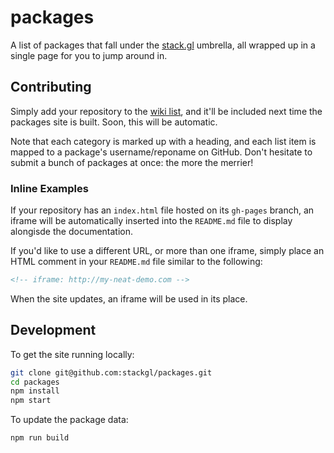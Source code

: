 # packages

A list of packages that fall under the [stack.gl](http://stack.gl) umbrella,
all wrapped up in a single page for you to jump around in.

## Contributing

Simply add your repository to the
[wiki list](https://github.com/stackgl/packages/wiki/Packages), and it'll
be included next time the packages site is built. Soon, this will be automatic.

Note that each category is marked up with a heading, and each list item
is mapped to a package's username/reponame on GitHub. Don't hesitate to submit
a bunch of packages at once: the more the merrier!

### Inline Examples

If your repository has an `index.html` file hosted on its `gh-pages` branch,
an iframe will be automatically inserted into the `README.md` file to display
alongisde the documentation.

If you'd like to use a different URL, or more than one iframe, simply place an
HTML comment in your `README.md` file similar to the following:

``` html
<!-- iframe: http://my-neat-demo.com -->
```

When the site updates, an iframe will be used in its place.

## Development

To get the site running locally:

``` bash
git clone git@github.com:stackgl/packages.git
cd packages
npm install
npm start
```

To update the package data:

``` bash
npm run build
```
